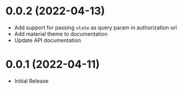 # 0.0.2 (2022-04-13)

- Add support for passing `state` as query param in authorization url
- Add material theme to documentation
- Update API documentation

# 0.0.1 (2022-04-11)

- Initial Release
